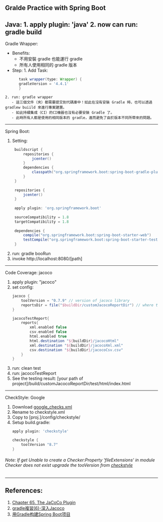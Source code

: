 Gralde Practice with Spring Boot
----------------------------------------------------------
Java:
    1. apply plugin: 'java'
    2. now can run: gradle build 
----------------------------------------------------------
Gradle Wrapper:  
  *  Benefits:   
     * 不用安裝 gradle 也能運行 gradle
     * 所有人使用相同的 gradle 版本
  *  Step:
    1. Add Task:
        ```groovy
           task wrapper(type: Wrapper) {
           gradleVersion = '4.4.1'
           }
        ```
    2. run: gradle wrapper 
       - 這三個文件（夾）都需要提交到代碼庫中！如此在沒有安裝 Gradle 時，也可以透過 gradlew buiild 來進行專案建置。
       - 如此持續集成（CI）的CI機器也沒有必要安裝 Gradle 了。
       - 此時所有人都是使用的相同版本的 gradle，進而避免了由於版本不同所帶來的問題。
----------------------------------------------------------
Spring Boot:
  1. Setting:
     ```groovy
      buildscript {
          repositories {
              jcenter()
          }
          dependencies {
              classpath("org.springframework.boot:spring-boot-gradle-plugin:1.5.9.RELEASE")
          }
      }
      
      repositories {
          jcenter()
      }
      
      apply plugin: 'org.springframework.boot'
      
      sourceCompatibility = 1.8
      targetCompatibility = 1.8
      
      dependencies {
          compile("org.springframework.boot:spring-boot-starter-web")
          testCompile("org.springframework.boot:spring-boot-starter-test")
      }
     ```
  2. run: gradle booRun
 3. invoke http://localhost:8080/[path]
----------------------------------------------------------
Code Coverage: jacoco
1. apply plugin: "jacoco"
2. set config:
    ```groovy
    jacoco {
        toolVersion = "0.7.9" // version of jacoco library
        reportsDir = file("$buildDir/customJacocoReportDir") // where to store reports
    }

    jacocoTestReport{
        reports{
            xml.enabled false
            csv.enabled false
            html.enabled true
            html.destination "${buildDir}/jacocoHtml"
            xml.destination "${buildDir}/jacocoXml.xml"
            csv.destination "${buildDir}/jacocoCsv.csv"
        }
    }
    ```
3. run: clean test
4. run: jacocoTestReport
5. See the testing result: [your path of project]/build/customJacocoReportDir/test/html/index.html
----------------------------------------------------------
CheckStyle: Google
1. Download [google_checks.xml](https://github.com/checkstyle/checkstyle/blob/master/src/main/resources/google_checks.xml)
2. Rename to checkstyle.xml
3. Copy to [proj.]/config/checkstyle/
4. Setup build.gradle:
    ```groovy
    apply plugin: 'checkstyle'

    checkstyle {
        toolVersion "8.7"
    }
    ```

###### Note: If get Unable to create a Checker:Property 'fileExtensions' in module Checker does not exist upgrade the tooVersion from [checkstyle](https://github.com/checkstyle/checkstyle/releases)
----------------------------------------------------------
## References:
1. [Chapter 65. The JaCoCo Plugin](https://docs.gradle.org/current/userguide/jacoco_plugin.html)
2. [gradle複習(6)-深入Jacoco](https://www.kancloud.cn/digest/itfootball-gradle/105819)
3. [用Gradle构建Spring Boot项目](http://www.cnblogs.com/davenkin/p/gradle-spring-boot.html)